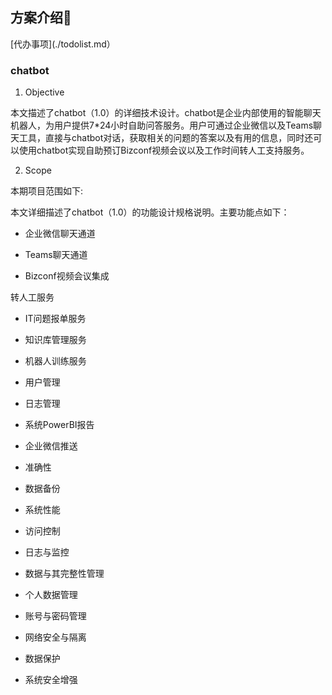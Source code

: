 ## 方案介绍👋


[代办事项](./todolist.md）

### chatbot

1. Objective

本文描述了chatbot（1.0）的详细技术设计。chatbot是企业内部使用的智能聊天机器人，为用户提供7*24小时自助问答服务。用户可通过企业微信以及Teams聊天工具，直接与chatbot对话，获取相关的问题的答案以及有用的信息，同时还可以使用chatbot实现自助预订Bizconf视频会议以及工作时间转人工支持服务。

2. Scope

本期项目范围如下:

本文详细描述了chatbot（1.0）的功能设计规格说明。主要功能点如下：

-  企业微信聊天通道


-   Teams聊天通道

-   Bizconf视频会议集成

 转人工服务

-   IT问题报单服务

-  知识库管理服务

-   机器人训练服务

-   用户管理

-   日志管理

-   系统PowerBI报告

-   企业微信推送

-   准确性

-   数据备份

-   系统性能

-   访问控制

-   日志与监控

-   数据与其完整性管理

-   个人数据管理

-   账号与密码管理

-   网络安全与隔离

-   数据保护

-   系统安全增强




